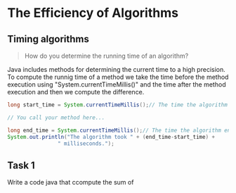 # The Efficiency of Algorithms
## Timing algorithms
>How do you determine the running time of an algorithm? 

Java includes methods for determining the current time to a high precision.
To compute the runnig time of a method we take the time before the method execution using "System.currentTimeMillis()" and the time after the method execution and then we compute the difference. 
```Java 
long start_time = System.currentTimeMillis();// The time the algorithm started

// You call your method here...

long end_time = System.currentTimeMillis();// The time the algorithm ended
System.out.println("The algorithm took " + (end_time-start_time) + 
                " milliseconds.");
```
## Task 1
Write a code java that ccompute the sum of  
